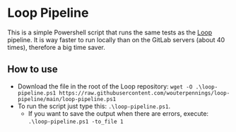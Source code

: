 # Loop Pipeline

This is a simple Powershell script that runs the same tests as the [Loop](https://github.com/looplanguage/loop) pipeline. It is way faster to run locally than on the GitLab servers (about 40 times), therefore a big time saver.

## How to use
 - Download the file in the root of the Loop repository: `wget -O .\loop-pipeline.ps1 https://raw.githubusercontent.com/wouterpennings/loop-pipeline/main/loop-pipeline.ps1`
 - To run the script just type this: `.\loop-pipeline.ps1`. 
    - If you want to save the output when there are errors, execute: `.\loop-pipeline.ps1 -to_file 1` 
